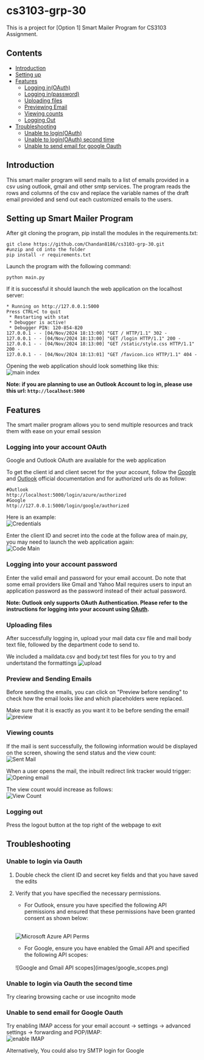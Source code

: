 # cs3103-grp-30
This is a project for [Option 1] Smart Mailer Program for CS3103 Assignment. 

## Contents
* [Introduction](#introduction)
* [Setting up](#setting-up-smart-mailer-program)
* [Features](#features)
    *  [Logging in(OAuth)](#logging-into-your-account-oauth)
    *  [Logging in(password)](#logging-into-your-account-password)
    *  [Uploading files](#uploading-files)
    *  [Previewing Email](#preview-and-sending-emails)
    *  [Viewing counts](#viewing-counts)
    *  [Logging Out](#logging-out)
* [Troubleshooting](#troubleshooting)
    *  [Unable to login(OAuth)](#unable-to-login-via-oauth)
    *  [Unable to login(OAuth) second time](#unable-to-login-via-oauth-the-second-time)
    *  [Unable to send email for google Oauth](#unable-to-send-email-for-google-oauth)


## Introduction

This smart mailer program will send mails to a list of emails provided in a csv using outlook, gmail and other smtp services. The program reads the rows and columns of the csv and replace the variable names of the draft email provided and send out each customized emails to the users.

## Setting up Smart Mailer Program
After git cloning the program, pip install the modules in the requirements.txt:
```
git clone https://github.com/Chandan8186/cs3103-grp-30.git
#unzip and cd into the folder
pip install -r requirements.txt
```
Launch the program with the following command:
```
python main.py
```
If it is successful it should launch the web application on the localhost server:
```
* Running on http://127.0.0.1:5000
Press CTRL+C to quit
 * Restarting with stat
 * Debugger is active!
 * Debugger PIN: 120-854-820
127.0.0.1 - - [04/Nov/2024 18:13:00] "GET / HTTP/1.1" 302 -
127.0.0.1 - - [04/Nov/2024 18:13:00] "GET /login HTTP/1.1" 200 -
127.0.0.1 - - [04/Nov/2024 18:13:00] "GET /static/style.css HTTP/1.1" 200 -
127.0.0.1 - - [04/Nov/2024 18:13:01] "GET /favicon.ico HTTP/1.1" 404 -
```
Opening the web application should look something like this:
<br>
![main index](images/mainIndex.png)

**Note: if you are planning to use an Outlook Account to log in, please use this url: ```http://localhost:5000```**

## Features
The smart mailer program allows you to send multiple resources and track them with ease on your email session

### Logging into your account OAuth

Google and Outlook OAuth are available for the web application

To get the client id and client secret for the your account, follow the [Google](https://developers.google.com/identity/protocols/oauth2/web-server#python) and [Outlook](https://learn.microsoft.com/en-us/partner-center/marketplace-offers/create-or-update-client-ids-and-secrets) official documentation and for authorized urls do as follow:

```
#Outlook
http://localhost:5000/login/azure/authorized
#Google
http://127.0.0.1:5000/login/google/authorized
```

Here is an example:
<br>
![Credentials](images/credentialGoogle.png)

Enter the client ID and secret into the code at the follow area of main.py, you may need to launch the web application again:
<br>
![Code Main](images/codeMain.png)

### Logging into your account password

Enter the valid email and password for your email account. Do note that some email providers like Gmail and Yahoo Mail requires users to input an application password as the password instead of their actual password.

**Note: Outlook only supports OAuth Authentication. Please refer to the instructions for logging into your account using [OAuth](#logging-into-your-account-oauth).** 

### Uploading files

After successfully logging in, upload your mail data csv file and mail body text file, followed by the department code to send to.

We included a maildata.csv and body.txt test files for you to try and undertstand the formattings
![upload](images/upload.png)

### Preview and Sending Emails

Before sending the emails, you can click on "Preview before sending" to check how the email looks like and which placeholders were replaced.

Make sure that it is exactly as you want it to be before sending the email!
![preview](images/preview.png)

### Viewing counts

If the mail is sent successfully, the following information would be displayed on the screen, showing the send status and the view count:
<br>
![Sent Mail](images/sentMail.png)

When a user opens the mail, the inbuilt redirect link tracker would trigger:
<br>
![Opening email](images/openMail.png)

The view count would increase as follows:
<br>
![View Count](images/viewCount.png)

### Logging out

Press the logout button at the top right of the webpage to exit

## Troubleshooting

### Unable to login via Oauth

1. Double check the client ID and secret key fields and that you have saved the edits
2. Verify that you have specified the necessary permissions. 
    - For Outlook, ensure you have specified the following API permissions and ensured that these permissions have been granted consent as shown below:
    <br>

    ![Microsoft Azure API Perms](images/Microsoft%20Azure%20API%20Perms.JPG)

    - For Google, ensure you have enabled the Gmail API and specified the following API scopes:
    <br>
    ![Google and Gmail API scopes](images/google_scopes.png)
   

### Unable to login via Oauth the second time

Try clearing browsing cache or use incognito mode

### Unable to send email for Google Oauth

Try enabling IMAP access for your email account -> settings -> advanced settings -> forwarding and POP/IMAP:
<br>
![enable IMAP](images/IMAP.png)

Alternatively, You could also try SMTP login for Google
